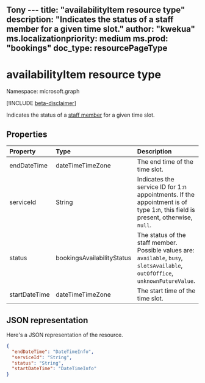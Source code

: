 Tony ---
title: "availabilityItem resource type"
description: "Indicates the status of a staff member for a given time slot."
author: "kwekua"
ms.localizationpriority: medium
ms.prod: "bookings"
doc_type: resourcePageType
---

# availabilityItem resource type

Namespace: microsoft.graph

 [!INCLUDE [beta-disclaimer](../../includes/beta-disclaimer.md)]

Indicates the status of a [staff member](bookingstaffmember.md) for a given time slot.

## Properties

| Property  | Type |Description|
|:---------------|:--------|:----------|
|endDateTime |dateTimeTimeZone |The end time of the time slot.|
|serviceId |String |Indicates the service ID for 1:n appointments. If the appointment is of type 1:n, this field is present, otherwise, `null`.|
|status |bookingsAvailabilityStatus |The status of the staff member. Possible values are: `available`, `busy`, `slotsAvailable`, `outOfOffice`, `unknownFutureValue`.|
|startDateTime |dateTimeTimeZone |The start time of the time slot.|

## JSON representation

Here's a JSON representation of the resource.

<!-- {
  "blockType": "resource",
  "@odata.type": "microsoft.graph.availabilityItem"
}-->

``` json
{
  "endDateTime": "DateTimeInfo",
  "serviceId": "String",
  "status": "String",
  "startDateTime": "DateTimeInfo"
}
```
